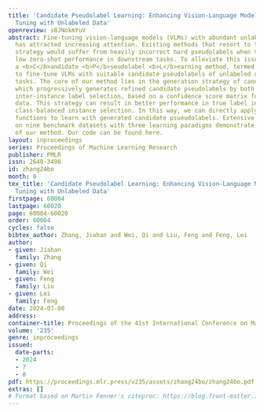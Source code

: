 ```yaml
---
title: 'Candidate Pseudolabel Learning: Enhancing Vision-Language Models by Prompt
  Tuning with Unlabeled Data'
openreview: sBJNokmYuV
abstract: Fine-tuning vision-language models (VLMs) with abundant unlabeled data recently
  has attracted increasing attention. Existing methods that resort to the pseudolabeling
  strategy would suffer from heavily incorrect hard pseudolabels when VLMs exhibit
  low zero-shot performance in downstream tasks. To alleviate this issue, we propose
  a <b>C</b>andidate <b>P</b>seudolabel <b>L</b>earning method, termed <b>CPL</b>,
  to fine-tune VLMs with suitable candidate pseudolabels of unlabeled data in downstream
  tasks. The core of our method lies in the generation strategy of candidate pseudolabels,
  which progressively generates refined candidate pseudolabels by both intra- and
  inter-instance label selection, based on a confidence score matrix for all unlabeled
  data. This strategy can result in better performance in true label inclusion and
  class-balanced instance selection. In this way, we can directly apply existing loss
  functions to learn with generated candidate psueudolabels. Extensive experiments
  on nine benchmark datasets with three learning paradigms demonstrate the effectiveness
  of our method. Our code can be found here.
layout: inproceedings
series: Proceedings of Machine Learning Research
publisher: PMLR
issn: 2640-3498
id: zhang24bo
month: 0
tex_title: 'Candidate Pseudolabel Learning: Enhancing Vision-Language Models by Prompt
  Tuning with Unlabeled Data'
firstpage: 60004
lastpage: 60020
page: 60004-60020
order: 60004
cycles: false
bibtex_author: Zhang, Jiahan and Wei, Qi and Liu, Feng and Feng, Lei
author:
- given: Jiahan
  family: Zhang
- given: Qi
  family: Wei
- given: Feng
  family: Liu
- given: Lei
  family: Feng
date: 2024-07-08
address:
container-title: Proceedings of the 41st International Conference on Machine Learning
volume: '235'
genre: inproceedings
issued:
  date-parts:
  - 2024
  - 7
  - 8
pdf: https://proceedings.mlr.press/v235/assets/zhang24bo/zhang24bo.pdf
extras: []
# Format based on Martin Fenner's citeproc: https://blog.front-matter.io/posts/citeproc-yaml-for-bibliographies/
---
```

